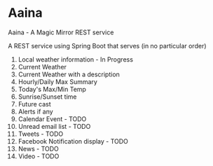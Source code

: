 # Aaina
Aaina - A Magic Mirror REST service

A REST service using Spring Boot that serves (in no particular order)

1. Local weather information - In Progress
  1. Current Weather
  2. Current Weather with a description
  3. Hourly/Daily Max Summary
  4. Today's Max/Min Temp
  5. Sunrise/Sunset time
  6. Future cast
  7. Alerts if any
2. Calendar Event - TODO
3. Unread email list - TODO
4. Tweets - TODO
5. Facebook Notification display - TODO
6. News - TODO
7. Video - TODO
